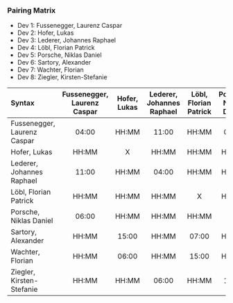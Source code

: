 ### Pairing Matrix
* Dev 1: Fussenegger, Laurenz Caspar
* Dev 2: Hofer, Lukas
* Dev 3: Lederer, Johannes Raphael
* Dev 4: Löbl, Florian Patrick
* Dev 5: Porsche, Niklas Daniel
* Dev 6: Sartory, Alexander
* Dev 7: Wachter, Florian
* Dev 8: Ziegler, Kirsten-Stefanie

| Syntax     | Fussenegger, Laurenz Caspar | Hofer, Lukas   	  | Lederer, Johannes Raphael   	  | Löbl, Florian Patrick   	  | Porsche, Niklas Daniel   	  | Sartory, Alexander  	  | Wachter, Florian   	  | Ziegler, Kirsten-Stefanie   	  |
| :---        |    :----:   |    :----:   |    :----:   |    :----:   |    :----:   |    :----:   |    :----:   |    :----:   |
| Fussenegger, Laurenz Caspar       | 04:00           | HH:MM       | 11:00       | HH:MM       | 06:00       | HH:MM       | HH:MM       | HH:MM       |
| Hofer, Lukas      | HH:MM       | X           | HH:MM       | HH:MM       | HH:MM       | 15:00       | 06:00       | HH:MM       |
|Lederer, Johannes Raphael       | 11:00       | HH:MM       | 04:00           | HH:MM       | HH:MM       | HH:MM       | HH:MM       | 06:00       |
| Löbl, Florian Patrick       | HH:MM       | HH:MM       | HH:MM       | X           | HH:MM       | 07:00       | 15:00       | HH:MM       |
| Porsche, Niklas Daniel       | 06:00       | HH:MM       | HH:MM       | HH:MM       | X           | HH:MM       | HH:MM       | 12:00       |
| Sartory, Alexander       | HH:MM       | 15:00       | HH:MM       | 07:00       | HH:MM       | X           | HH:MM       | HH:MM       |
| Wachter, Florian       | HH:MM       | 06:00       | HH:MM       | 15:00       | HH:MM       | HH:MM       | X           | HH:MM       |
| Ziegler, Kirsten-Stefanie       | HH:MM       | HH:MM       | 06:00       | HH:MM       | 12:00       | HH:MM       | HH:MM       | X           |